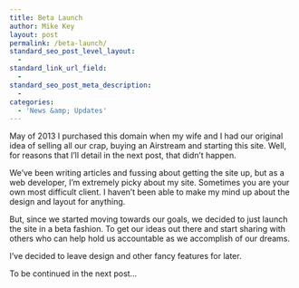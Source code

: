 ```yaml
---
title: Beta Launch
author: Mike Key
layout: post
permalink: /beta-launch/
standard_seo_post_level_layout:
  - 
standard_link_url_field:
  - 
standard_seo_post_meta_description:
  - 
categories:
  - 'News &amp; Updates'
---
```

May of 2013 I purchased this domain when my wife and I had our original idea of selling all our crap, buying an Airstream and starting this site. Well, for reasons that I&#8217;ll detail in the next post, that didn&#8217;t happen.

We&#8217;ve been writing articles and fussing about getting the site up, but as a web developer, I&#8217;m extremely picky about my site. Sometimes you are your own most difficult client. I haven&#8217;t been able to make my mind up about the design and layout for anything.

But, since we started moving towards our goals, we decided to just launch the site in a beta fashion. To get our ideas out there and start sharing with others who can help hold us accountable as we accomplish of our dreams.

I&#8217;ve decided to leave design and other fancy features for later.

To be continued in the next post&#8230;